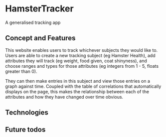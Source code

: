 HamsterTracker
==============
A generalised tracking app
 
Concept and Features
--------------

This website enables users to track whichever subjects they would like to. Users are able to create a new tracking subject (eg Hamster Health), add attributes they will track (eg weight, food given, coat shinyness), and choose ranges and types for those attributes (eg integers from 1 - 5, floats greater than 0). 

They can then make entries in this subject and view those entries on a graph against time. Coupled with the table of correlations that automatically displays on the page, this makes the relationship between each of the attributes and how they have changed over time obvious.

Technologies 
--------------

Future todos
--------------
